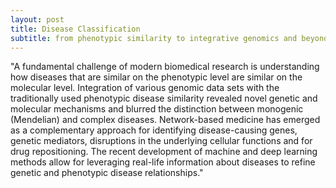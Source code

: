 ```yaml
---
layout: post
title: Disease Classification
subtitle: from phenotypic similarity to integrative genomics and beyond
---
```

"A fundamental challenge of modern biomedical research is understanding how diseases that are similar on the phenotypic level are similar on the molecular level. Integration of various genomic data sets with the traditionally used phenotypic disease similarity revealed novel genetic and molecular mechanisms and blurred the distinction between monogenic (Mendelian) and complex diseases. Network-based medicine has emerged as a complementary approach for identifying disease-causing genes, genetic mediators, disruptions in the underlying cellular functions and for drug repositioning. The recent development of machine and deep learning methods allow for leveraging real-life information about diseases to refine genetic and phenotypic disease relationships."

